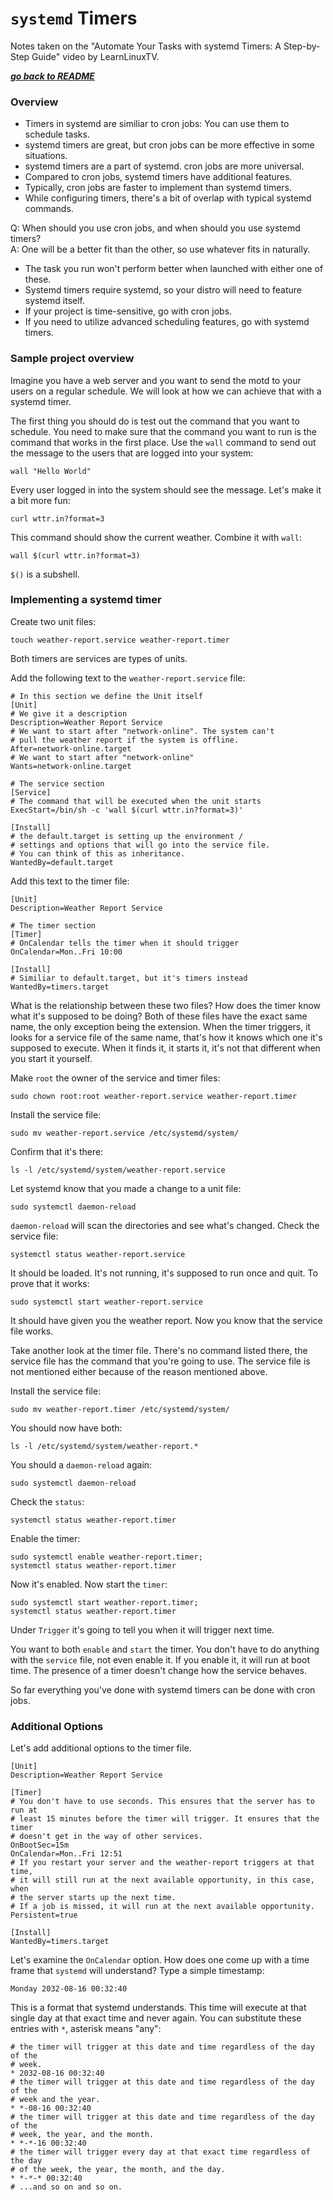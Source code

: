 # `systemd` Timers

Notes taken on the "Automate Your Tasks with systemd Timers: A Step-by-Step
Guide" video by LearnLinuxTV.

[***go back to README***](/README.md)

### Overview

- Timers in systemd are similiar to cron jobs: You can use them to schedule
  tasks.
- systemd timers are great, but cron jobs can be more effective in some
  situations.
- systemd timers are a part of systemd. cron jobs are more universal.
- Compared to cron jobs, systemd timers have additional features.
- Typically, cron jobs are faster to implement than systemd timers.
- While configuring timers, there's a bit of overlap with typical systemd
  commands.

Q: When should you use cron jobs, and when should you use systemd timers?  
A: One will be a better fit than the other, so use whatever fits in naturally.

- The task you run won't perform better when launched with either one of these.
- Systemd timers require systemd, so your distro will need to feature systemd
  itself. 
- If your project is time-sensitive, go with cron jobs.
- If you need to utilize advanced scheduling features, go with systemd timers.

### Sample project overview

Imagine you have a web server and you want to send the motd to your users on a
regular schedule. We will look at how we can achieve that with a systemd timer.

The first thing you should do is test out the command that you want to
schedule. You need to make sure that the command you want to run is the command
that works in the first place. Use the `wall` command to send out the message 
to the users that are logged into your system:

    wall "Hello World"

Every user logged in into the system should see the message. Let's make it a
bit more fun:

    curl wttr.in?format=3

This command should show the current weather. Combine it with `wall`:

    wall $(curl wttr.in?format=3)

`$()` is a subshell. 

### Implementing a systemd timer

Create two unit files:

    touch weather-report.service weather-report.timer

Both timers are services are types of units. 

Add the following text to the `weather-report.service` file:

    # In this section we define the Unit itself
    [Unit]
    # We give it a description
    Description=Weather Report Service
    # We want to start after "network-online". The system can't
    # pull the weather report if the system is offline.
    After=network-online.target
    # We want to start after "network-online"
    Wants=network-online.target

    # The service section
    [Service]
    # The command that will be executed when the unit starts
    ExecStart=/bin/sh -c 'wall $(curl wttr.in?format=3)'

    [Install]
    # the default.target is setting up the environment /
    # settings and options that will go into the service file.
    # You can think of this as inheritance.
    WantedBy=default.target

Add this text to the timer file:

    [Unit]
    Description=Weather Report Service
    
    # The timer section
    [Timer]
    # OnCalendar tells the timer when it should trigger
    OnCalendar=Mon..Fri 10:00
    
    [Install]
    # Similiar to default.target, but it's timers instead
    WantedBy=timers.target

What is the relationship between these two files? How does the timer know what
it's supposed to be doing? Both of these files have the exact same name, the
only exception being the extension. When the timer triggers, it looks for a 
service file of the same name, that's how it knows which one it's supposed to
execute. When it finds it, it starts it, it's not that different when you start
it yourself.

Make `root` the owner of the service and timer files:

    sudo chown root:root weather-report.service weather-report.timer

Install the service file:

    sudo mv weather-report.service /etc/systemd/system/

Confirm that it's there:

    ls -l /etc/systemd/system/weather-report.service

Let systemd know that you made a change to a unit file:

    sudo systemctl daemon-reload 

`daemon-reload` will scan the directories and see what's changed. Check the
service file:

    systemctl status weather-report.service

It should be loaded. It's not running, it's supposed to run once and quit. To 
prove that it works:

    sudo systemctl start weather-report.service

It should have given you the weather report. Now you know that the service file
works.

Take another look at the timer file. There's no command listed there, the
service file has the command that you're going to use. The service file is not
mentioned either because of the reason mentioned above.

Install the service file:

    sudo mv weather-report.timer /etc/systemd/system/

You should now have both:

    ls -l /etc/systemd/system/weather-report.*

You should a `daemon-reload` again:

    sudo systemctl daemon-reload 

Check the `status`:

    systemctl status weather-report.timer 

Enable the timer:

    sudo systemctl enable weather-report.timer;
    systemctl status weather-report.timer 

Now it's enabled. Now start the `timer`:

    sudo systemctl start weather-report.timer;
    systemctl status weather-report.timer 

Under `Trigger` it's going to tell you when it will trigger next time.

You want to both `enable` and `start` the timer. You don't have to do anything
with the `service` file, not even enable it. If you enable it, it will run at
boot time. The presence of a timer doesn't change how the service behaves.

So far everything you've done with systemd timers can be done with cron jobs.

### Additional Options

Let's add additional options to the timer file.

    [Unit]
    Description=Weather Report Service
    
    [Timer]
    # You don't have to use seconds. This ensures that the server has to run at
    # least 15 minutes before the timer will trigger. It ensures that the timer
    # doesn't get in the way of other services.
    OnBootSec=15m
    OnCalendar=Mon..Fri 12:51
    # If you restart your server and the weather-report triggers at that time,
    # it will still run at the next available opportunity, in this case, when
    # the server starts up the next time.
    # If a job is missed, it will run at the next available opportunity.
    Persistent=true
    
    [Install]
    WantedBy=timers.target

Let's examine the `OnCalendar` option. How does one come up with a time frame
that `systemd` will understand? Type a simple timestamp:

    Monday 2032-08-16 00:32:40

This is a format that systemd understands. This time will execute at that
single day at that exact time and never again. You can substitute these entries
with `*`, asterisk means "any":

    # the timer will trigger at this date and time regardless of the day of the
    # week.
    * 2032-08-16 00:32:40
    # the timer will trigger at this date and time regardless of the day of the
    # week and the year.
    * *-08-16 00:32:40
    # the timer will trigger at this date and time regardless of the day of the
    # week, the year, and the month.
    * *-*-16 00:32:40
    # the timer will trigger every day at that exact time regardless of the day
    # of the week, the year, the month, and the day.
    * *-*-* 00:32:40
    # ...and so on and so on.
